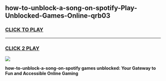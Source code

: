 
## how-to-unblock-a-song-on-spotify-Play-Unblocked-Games-Online-qrb03
<h3>
<a href="https://premium76.site?title=how-to-unblock-a-song-on-spotify&ref=25A">CLICK TO PLAY</a></h3>
<hr>

<h3>
<a href="https://premium76.site?title=how-to-unblock-a-song-on-spotify&ref=25A">CLICK 2 PLAY</a>
  
</h3>

<a href="https://premium76.site?title=how-to-unblock-a-song-on-spotify&ref=25A"><img src="https://clearcache.store/games.png"></a>


**how-to-unblock-a-song-on-spotify games unblocked: Your Gateway to Fun and Accessible Online Gaming**
